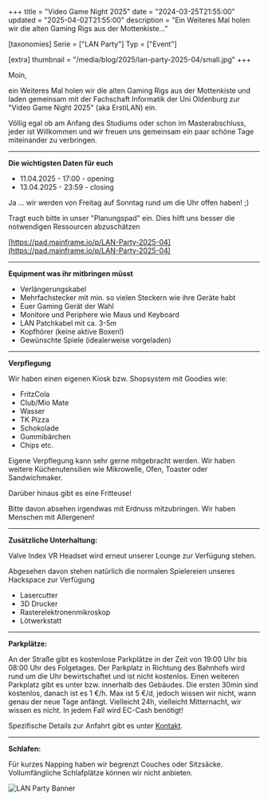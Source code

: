 +++
title = "Video Game Night 2025"
date = "2024-03-25T21:55:00"
updated = "2025-04-02T21:55:00"
description = "Ein Weiteres Mal holen wir die alten Gaming Rigs aus der Mottenkiste..."

[taxonomies]
Serie = ["LAN Party"]
Typ = ["Event"]

[extra]
thumbnail = "/media/blog/2025/lan-party-2025-04/small.jpg"
+++

Moin,

ein Weiteres Mal holen wir die alten Gaming Rigs aus der Mottenkiste und laden gemeinsam mit der Fachschaft Informatik
der Uni Oldenburg zur "Video Game Night 2025" (aka ErstiLAN) ein.

Völlig egal ob am Anfang des Studiums oder schon im Masterabschluss, jeder ist Willkommen und wir freuen uns gemeinsam
ein paar schöne Tage miteinander zu verbringen.

---
**Die wichtigsten Daten für euch**

- 11.04.2025 - 17:00 - opening
- 13.04.2025 - 23:59 - closing

Ja ... wir werden von Freitag auf Sonntag rund um die Uhr offen haben! ;)

Tragt euch bitte in unser "Planungspad" ein. Dies hilft uns besser die notwendigen Ressourcen abzuschätzen

[https://pad.mainframe.io/p/LAN-Party-2025-04](https://pad.mainframe.io/p/LAN-Party-2025-04)

---
**Equipment was ihr mitbringen müsst**

- Verlängerungskabel
- Mehrfachstecker mit min. so vielen Steckern wie ihre Geräte habt
- Euer Gaming Gerät der Wahl
- Monitore und Periphere wie Maus und Keyboard
- LAN Patchkabel mit ca. 3-5m
- Kopfhörer (keine aktive Boxen!)
- Gewünschte Spiele (idealerweise vorgeladen)

---
**Verpflegung**

Wir haben einen eigenen Kiosk bzw. Shopsystem mit Goodies wie:

- FritzCola
- Club/Mio Mate
- Wasser
- TK Pizza
- Schokolade
- Gummibärchen
- Chips etc.

Eigene Verpflegung kann sehr gerne mitgebracht werden. Wir haben weitere Küchenutensilien wie Mikrowelle, Ofen, Toaster
oder Sandwichmaker.

Darüber hinaus gibt es eine Fritteuse!

Bitte davon absehen irgendwas mit Erdnuss mitzubringen. Wir haben Menschen mit Allergenen!

---
**Zusätzliche Unterhaltung:**

Valve Index VR Headset wird erneut unserer Lounge zur Verfügung stehen.

Abgesehen davon stehen natürlich die normalen Spielereien unseres Hackspace zur Verfügung

- Lasercutter
- 3D Drucker
- Rasterelektronenmikroskop
- Lötwerkstatt

---
**Parkplätze:**

An der Straße gibt es kostenlose Parkplätze in der Zeit von 19:00 Uhr bis 08:00 Uhr des Folgetages. Der Parkplatz in
Richtung des Bahnhofs wird rund um die Uhr bewirtschaftet und ist nicht kostenlos. Einen weiteren Parkplatz gibt es
unter bzw. innerhalb des Gebäudes. Die ersten 30min sind kostenlos, danach ist es 1 €/h. Max ist 5 €/d, jedoch wissen
wir nicht, wann genau der neue Tage anfängt. Vielleicht 24h, vielleicht Mitternacht, wir wissen es nicht. In jedem Fall
wird EC-Cash benötigt!

Spezifische Details zur Anfahrt gibt es unter [Kontakt](@/contact.md).

---
**Schlafen:**

Für kurzes Napping haben wir begrenzt Couches oder Sitzsäcke. Vollumfängliche Schlafplätze können wir nicht anbieten.

![LAN Party Banner](/media/blog/2025/lan-party-2025-04/big.jpg)
